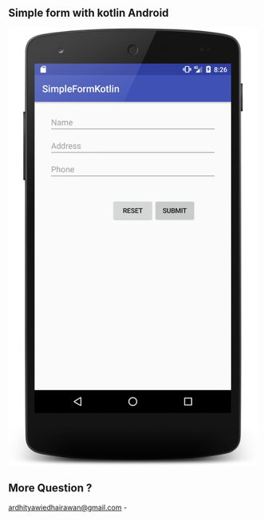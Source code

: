 Simple form with kotlin Android
--------------
<img src="simplekotlin.png" width="500"/>



More Question ?
--------------
ardhityawiedhairawan@gmail.com  -